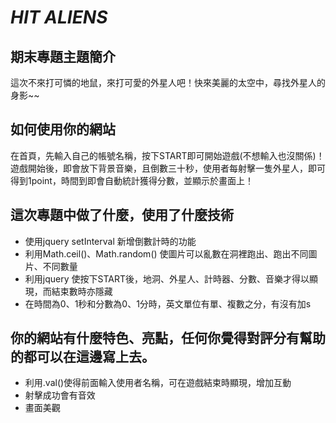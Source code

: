 # *HIT ALIENS*
## 期末專題主題簡介
這次不來打可憐的地鼠，來打可愛的外星人吧！快來美麗的太空中，尋找外星人的身影~~
## 如何使用你的網站
在首頁，先輸入自己的帳號名稱，按下START即可開始遊戲(不想輸入也沒關係)！
遊戲開始後，即會放下背景音樂，且倒數三十秒，使用者每射擊一隻外星人，即可得到1point，時間到即會自動統計獲得分數，並顯示於畫面上！
## 這次專題中做了什麼，使用了什麼技術
* 使用jquery setInterval 新增倒數計時的功能
* 利用Math.ceil()、Math.random() 使圖片可以亂數在洞裡跑出、跑出不同圖片、不同數量
* 利用jquery 使按下START後，地洞、外星人、計時器、分數、音樂才得以顯現，而結束數時亦隱藏
* 在時間為0、1秒和分數為0、1分時，英文單位有單、複數之分，有沒有加s
## 你的網站有什麼特色、亮點，任何你覺得對評分有幫助的都可以在這邊寫上去。
* 利用.val()使得前面輸入使用者名稱，可在遊戲結束時顯現，增加互動
* 射擊成功會有音效
* 畫面美觀

